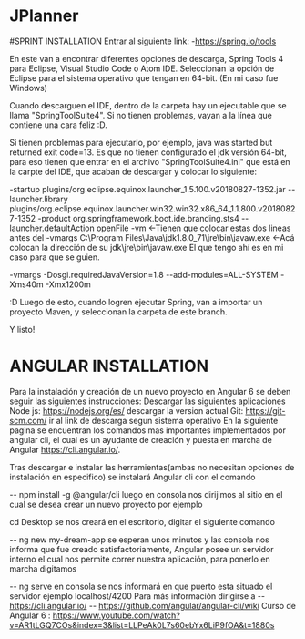 # JPlanner
#SPRINT INSTALLATION
Entrar al siguiente link:
-https://spring.io/tools

En este van a encontrar diferentes opciones de descarga, Spring Tools 4 para Eclipse, Visual Studio Code o Atom IDE.
Seleccionan la opción de Eclipse para el sistema operativo que tengan en 64-bit. (En mi caso fue Windows)

Cuando descarguen el IDE, dentro de la carpeta hay un ejecutable que se llama "SpringToolSuite4". Si no tienen problemas,
vayan a la línea que contiene una cara feliz :D.

Si tienen problemas para ejecutarlo, por ejemplo, java was started but returned exit code=13. Es que no tienen configurado
el jdk versión 64-bit, para eso tienen que entrar en el archivo "SpringToolSuite4.ini" que está en la carpte del IDE, que
acaban de descargar y colocar lo siguiente:

-startup
plugins/org.eclipse.equinox.launcher_1.5.100.v20180827-1352.jar
--launcher.library
plugins/org.eclipse.equinox.launcher.win32.win32.x86_64_1.1.800.v20180827-1352
-product
org.springframework.boot.ide.branding.sts4
--launcher.defaultAction
openFile
-vm                                                               <-Tienen que colocar estas dos lineas antes del -vmargs
C:\Program Files\Java\jdk1.8.0_71\jre\bin\javaw.exe               <-Acá colocan la dirección de su jdk\jre\bin\javaw.exe
                                                                    El que tengo ahí es en mi caso para que se guien.

-vmargs
-Dosgi.requiredJavaVersion=1.8
--add-modules=ALL-SYSTEM
-Xms40m
-Xmx1200m

 :D  Luego de esto, cuando logren ejecutar Spring, van a importar un proyecto Maven, y seleccionan la carpeta de este branch.

Y listo!

# ANGULAR INSTALLATION

Para la instalación y creación de un nuevo proyecto en Angular 6 se deben seguir las siguientes instrucciones:
Descargar las siguientes aplicaciones
Node js: https://nodejs.org/es/ descargar la version actual
Git: https://git-scm.com/ ir al link de descarga segun sistema operativo
En la siguiente pagina se encuentran los comandos mas importantes implementados por angular cli, el cual es un ayudante de creación y puesta en marcha de Angular https://cli.angular.io/.

Tras descargar e instalar las herramientas(ambas no necesitan opciones de instalación en especifico) se instalará Angular cli con el comando


-- npm install -g @angular/cli
luego en consola nos dirijimos al sitio en el cual se desea crear un nuevo proyecto por ejemplo


cd Desktop
se nos creará en el escritorio, digitar el siguiente comando


-- ng new my-dream-app
se esperan unos minutos y las consola nos informa que fue creado satisfactoriamente, Angular posee un servidor interno el cual nos permite correr nuestra aplicación, para ponerlo en marcha digitamos


-- ng serve
en consola se nos informará en que puerto esta situado el servidor ejemplo
localhost/4200
Para más información dirigirse a -- https://cli.angular.io/ -- https://github.com/angular/angular-cli/wiki
Curso de Angular 6 : https://www.youtube.com/watch?v=AR1tLGQ7COs&index=3&list=LLPeAk0L7s60ebYx6LiP9fOA&t=1880s



